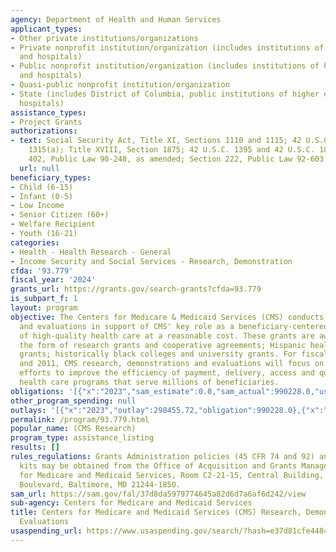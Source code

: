 ```yaml
---
agency: Department of Health and Human Services
applicant_types:
- Other private institutions/organizations
- Private nonprofit institution/organization (includes institutions of higher education
  and hospitals)
- Public nonprofit institution/organization (includes institutions of higher education
  and hospitals)
- Quasi-public nonprofit institution/organization
- State (includes District of Columbia, public institutions of higher education and
  hospitals)
assistance_types:
- Project Grants
authorizations:
- text: Social Security Act, Title XI, Sections 1110 and 1115; 42 U.S.C. 1310 and
    1315(a); Title XVIII, Section 1875; 42 U.S.C. 1395 and 42 U.S.C. 1881 (f); Section
    402, Public Law 90-248, as amended; Section 222, Public Law 92-603.
  url: null
beneficiary_types:
- Child (6-15)
- Infant (0-5)
- Low Income
- Senior Citizen (60+)
- Welfare Recipient
- Youth (16-21)
categories:
- Health - Health Research - General
- Income Security and Social Services - Research, Demonstration
cfda: '93.779'
fiscal_year: '2024'
grants_url: https://grants.gov/search-grants?cfda=93.779
is_subpart_f: 1
layout: program
objective: The Centers for Medicare & Medicaid Services (CMS) conducts research, demonstrations,
  and evaluations in support of CMS' key role as a beneficiary-centered purchaser
  of high-quality health care at a reasonable cost. These grants are awarded are in
  the form of research grants and cooperative agreements; Hispanic health services
  grants; historically black colleges and university grants. For fiscal years 2010
  and 2011, CMS research, demonstrations and evaluations will focus on expanding agency
  efforts to improve the efficiency of payment, delivery, access and quality of our
  health care programs that serve millions of beneficiaries.
obligations: '[{"x":"2023","sam_estimate":0.0,"sam_actual":990228.0,"usa_spending_actual":903875.03},{"x":"2024","sam_estimate":0.0,"sam_actual":1423865.0,"usa_spending_actual":1207608.39},{"x":"2025","sam_estimate":0.0,"sam_actual":1250000.0,"usa_spending_actual":0.0}]'
other_program_spending: null
outlays: '[{"x":"2023","outlay":298455.72,"obligation":990228.0},{"x":"2024","outlay":0.0,"obligation":1423865.0},{"x":"2025","outlay":0.0,"obligation":0.0}]'
permalink: /program/93.779.html
popular_name: (CMS Research)
program_type: assistance_listing
results: []
rules_regulations: Grants Administration policies (45 CFR 74 and 92) and application
  kits may be obtained from the Office of Acquisition and Grants Management, Centers
  for Medicare and Medicaid Services, Room C2-21-15, Central Building, 7500 Security
  Boulevard, Baltimore, MD 21244-1850.
sam_url: https://sam.gov/fal/37d8da5979774645a82d6d7a6af6d242/view
sub-agency: Centers for Medicare and Medicaid Services
title: Centers for Medicare and Medicaid Services (CMS) Research, Demonstrations and
  Evaluations
usaspending_url: https://www.usaspending.gov/search/?hash=e37d81cfe4484ef8a9314fe9275db4e3
---
```

